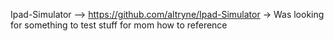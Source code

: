 Ipad-Simulator --> https://github.com/altryne/Ipad-Simulator
    -> Was looking for something to test stuff for mom how to reference